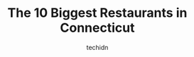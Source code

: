 ---
layout: ampstory
image: https://i0.wp.com/paketmu.com/wp-content/uploads/2023/06/bar-bouchc3a9e-0-in-connecticut-1686369641.jpeg?resize=640,853
author: techidn
featured: false
description: Explore the diverse Restaurant scene in Connecticut, home to an incredible selection of 10 establishments catering to every taste. Whether youre in search of iconic favorites or undiscovere
title: The 10 Biggest Restaurants in Connecticut
cover:
   title: The 10 Biggest Restaurants in Connecticut
   subtitle: RICKPATE
   background: https://paketmu.com/wp-content/uploads/2023/06/bar-bouchc3a9e-0-in-connecticut-1686369641.jpeg

pages: 
 - layout: thirds
   top: <h1>#1 The White Horse</h1>
   bottom: "<p>Very nice atmosphere outside by the creek, which is a little more quieter than sitting inside.I liked their branded bun that comes with the burger. I had the tradit</p>"
   background: https://paketmu.com/wp-content/uploads/2023/06/bar-bouchc3a9e-1-in-connecticut-1686369642.jpeg
   backgroundblur: true
 - layout: thirds
   top: <h1>#2 Sultans Turkish Restaurant</h1>
   bottom: "<p>Highly recommended for a Turkish dinning experience. We ordered Chicken and Lamb Adana and the sultan kebab, portion is huge. We could barely finished it (me & my husband</p>"
   background: https://paketmu.com/wp-content/uploads/2023/06/bar-bouchc3a9e-2-in-connecticut-1686369643.jpeg
   cta:
      link: https://paketmu.com/the-10-biggest-restaurants-in-connecticut/
      text: The 10 Biggest Restaurants in Connecticut
 - layout: thirds
   top: <h1>#3 Uncommon Grill</h1>
   bottom: "<p>First and foremost, I love places that make waiting to be seated easy and convenient. They take your number down and you receive a text once your table is ready. The staf</p>"
   background: https://paketmu.com/wp-content/uploads/2023/06/bar-bouchc3a9e-3-in-connecticut-1686369643.jpeg
   cta:
      link: https://paketmu.com/the-10-biggest-restaurants-in-connecticut/
      text: The 10 Biggest Restaurants in Connecticut
 - layout: thirds
   top: <h1>#4 Millwrights Restaurant and Tavern</h1>
   bottom: "<p>77 West St, Simsbury, CT 06070, United States</p>"
   background: https://images.unsplash.com/photo-1515405295579-ba7b45403062?ixlib=rb-4.0.3&ixid=MnwxMjA3fDB8MHxwaG90by1wYWdlfHx8fGVufDB8fHx8&auto=format&fit=crop&w=640&h=853&q=80
   cta:
      link: https://paketmu.com/the-10-biggest-restaurants-in-connecticut/
      text: The 10 Biggest Restaurants in Connecticut
 - layout: thirds
   top: <h1>#5 Feng Chophouse</h1>
   bottom: "<p>93 Asylum St, Hartford, CT 06103, United States</p>"
   background: https://images.unsplash.com/photo-1597773150796-e5c14ebecbf5?ixlib=rb-4.0.3&ixid=MnwxMjA3fDB8MHxwaG90by1wYWdlfHx8fGVufDB8fHx8&auto=format&fit=crop&w=640&h=853&q=80
   cta:
      link: https://paketmu.com/the-10-biggest-restaurants-in-connecticut/
      text: The 10 Biggest Restaurants in Connecticut
 - layout: thirds
   top: <h1>#6 Roma Ristorante Italiano</h1>
   bottom: "<p>179 Davis St, Oakville, CT 06779, United States</p>"
   background: https://plus.unsplash.com/premium_photo-1664640458616-3c74f8cb4589?ixlib=rb-4.0.3&ixid=MnwxMjA3fDB8MHxwaG90by1wYWdlfHx8fGVufDB8fHx8&auto=format&fit=crop&w=640&h=853&q=80
   cta:
      link: https://paketmu.com/the-10-biggest-restaurants-in-connecticut/
      text: The 10 Biggest Restaurants in Connecticut
 - layout: thirds
   top: <h1>#7 Arethusa al tavolo</h1>
   bottom: "<p>828 Bantam Rd, Bantam, CT 06750, United States</p>"
   background: https://images.unsplash.com/photo-1608411404720-c8f0417bcdba?ixlib=rb-4.0.3&ixid=MnwxMjA3fDB8MHxwaG90by1wYWdlfHx8fGVufDB8fHx8&auto=format&fit=crop&w=640&h=853&q=80
   cta:
      link: https://paketmu.com/the-10-biggest-restaurants-in-connecticut/
      text: The 10 Biggest Restaurants in Connecticut
 - layout: thirds
   middle: Continue reading...
   background: https://images.unsplash.com/photo-1567360425618-1594206637d2?ixlib=rb-4.0.3&ixid=MnwxMjA3fDB8MHxwaG90by1wYWdlfHx8fGVufDB8fHx8&auto=format&fit=crop&w=640&h=853&q=80
   cta:
      link: https://paketmu.com/the-10-biggest-restaurants-in-connecticut/
      text: The 10 Biggest Restaurants in Connecticut
      
---